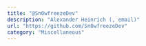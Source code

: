 ```yaml
---
title: "@Sn0wfreezeDev"
description: "Alexander Heinrich (, email)"
url: "https://github.com/Sn0wfreezeDev"
category: "Miscellaneous"
---
```

